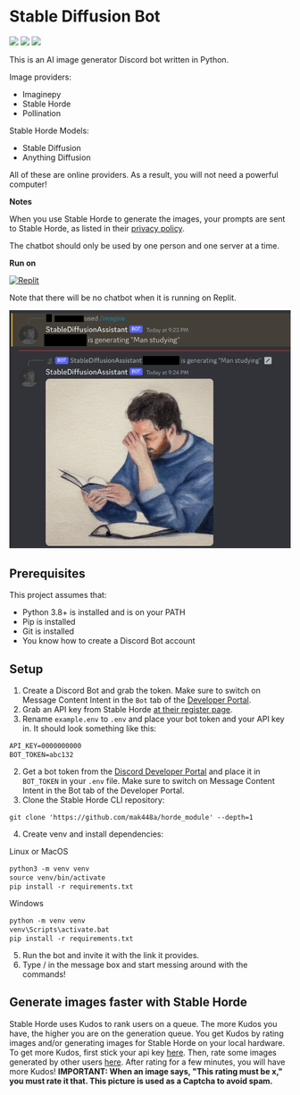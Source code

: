 # Stable Diffusion Bot

![](https://img.shields.io/github/license/mak448a/Stable-Diffusion-Bot)
![](https://img.shields.io/github/contributors/mak448a/Stable-Diffusion-Bot)
![](https://img.shields.io/github/repo-size/mak448a/Stable-Diffusion-Bot)

This is an AI image generator Discord bot written in Python.

Image providers:
- Imaginepy
- Stable Horde
- Pollination

Stable Horde Models:
- Stable Diffusion
- Anything Diffusion

All of these are online providers.
As a result, you will not need a powerful computer!

**Notes**

When you use Stable Horde to generate the images, your prompts are sent to Stable Horde, as listed in their [privacy policy](https://stablehorde.net/privacy).

The chatbot should only be used by one person and one server at a time.

**Run on**

[![Replit](https://img.shields.io/badge/replit-667881?style=for-the-badge&logo=replit&logoColor=red)](https://replit.com/new/github/mak448a/Stable-Diffusion-Bot)

Note that there will be no chatbot when it is running on Replit.

![](demo.png)

## Prerequisites
This project assumes that:
- Python 3.8+ is installed and is on your PATH
- Pip is installed
- Git is installed
- You know how to create a Discord Bot account


## Setup
1. Create a Discord Bot and grab the token. Make sure to switch on Message Content Intent in the `Bot` tab of the [Developer Portal](https://discord.com/developers/applications).
2. Grab an API key from Stable Horde [at their register page](https://stablehorde.net/register).
3. Rename `example.env` to `.env` and place your bot token and your API key in. It should look something like this:
```
API_KEY=0000000000
BOT_TOKEN=abc132
```
2. Get a bot token from the [Discord Developer Portal](https://discord.com/developers/applications) and place it in `BOT_TOKEN` in your `.env` file.
Make sure to switch on Message Content Intent in the Bot tab of the Developer Portal.
3. Clone the Stable Horde CLI repository:
```shell
git clone 'https://github.com/mak448a/horde_module' --depth=1
```
4. Create venv and install dependencies:

Linux or MacOS
```shell
python3 -m venv venv
source venv/bin/activate
pip install -r requirements.txt
```
Windows
```shell
python -m venv venv
venv\Scripts\activate.bat
pip install -r requirements.txt
```
5. Run the bot and invite it with the link it provides.
6. Type / in the message box and start messing around with the commands!


## Generate images faster with Stable Horde
Stable Horde uses Kudos to rank users on a queue. The more Kudos you have, the higher you are on the generation queue.
You get Kudos by rating images and/or generating images for Stable Horde
on your local hardware.
To get more Kudos, first stick your api key [here](https://tinybots.net/artbot/settings).
Then, rate some images generated by other users [here](https://tinybots.net/artbot/rate).
After rating for a few minutes, you will have more Kudos!
**IMPORTANT: When an image says, "This rating must be x," you must rate it that. This picture is used as a Captcha to avoid spam.**

